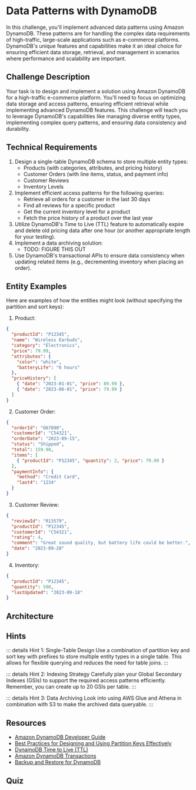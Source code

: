 <script setup>
import Quiz from "../../../components/Quiz.vue"
</script>

# Data Patterns with DynamoDB

In this challenge, you'll implement advanced data patterns using Amazon DynamoDB. These patterns are for handling the complex data requirements of high-traffic, large-scale applications such as e-commerce platforms. DynamoDB's unique features and capabilities make it an ideal choice for ensuring efficient data storage, retrieval, and management in scenarios where performance and scalability are important.

## Challenge Description

Your task is to design and implement a solution using Amazon DynamoDB for a high-traffic e-commerce platform. You'll need to focus on optimizing data storage and access patterns, ensuring efficient retrieval while implementing advanced DynamoDB features. This challenge will teach you to leverage DynamoDB's capabilities like managing diverse entity types, implementing complex query patterns, and ensuring data consistency and durability.

## Technical Requirements

1. Design a single-table DynamoDB schema to store multiple entity types:
    - Products (with categories, attributes, and pricing history)
    - Customer Orders (with line items, status, and payment info)
    - Customer Reviews
    - Inventory Levels
2. Implement efficient access patterns for the following queries:
    - Retrieve all orders for a customer in the last 30 days
    - Find all reviews for a specific product
    - Get the current inventory level for a product
    - Fetch the price history of a product over the last year
3. Utilize DynamoDB's Time to Live (TTL) feature to automatically expire and delete old pricing data after one hour (or another appropriate length for your testing).
4. Implement a data archiving solution:
    - TODO: FIGURE THIS OUT
5. Use DynamoDB's transactional APIs to ensure data consistency when updating related items (e.g., decrementing inventory when placing an order).

## Entity Examples

Here are examples of how the entities might look (without specifying the partition and sort keys):

1. Product:
```json
{
  "productId": "P12345",
  "name": "Wireless Earbuds",
  "category": "Electronics",
  "price": 79.99,
  "attributes": {
    "color": "white",
    "batteryLife": "6 hours"
  },
  "priceHistory": [
    { "date": "2023-01-01", "price": 89.99 },
    { "date": "2023-06-01", "price": 79.99 }
  ]
}
```

2. Customer Order:
```json
{
  "orderId": "O67890",
  "customerId": "C54321",
  "orderDate": "2023-09-15",
  "status": "Shipped",
  "total": 159.98,
  "items": [
    { "productId": "P12345", "quantity": 2, "price": 79.99 }
  ],
  "paymentInfo": {
    "method": "Credit Card",
    "last4": "1234"
  }
}
```

3. Customer Review:
```json
{
  "reviewId": "R13579",
  "productId": "P12345",
  "customerId": "C54321",
  "rating": 4,
  "comment": "Great sound quality, but battery life could be better.",
  "date": "2023-09-20"
}
```

4. Inventory:
```json
{
  "productId": "P12345",
  "quantity": 500,
  "lastUpdated": "2023-09-18"
}
```

## Architecture

<!---
![Architecture Diagram](./data-persistance-patterns-with-dynamodb.png)
-->

## Hints

::: details Hint 1: Single-Table Design
Use a combination of partition key and sort key with prefixes to store multiple entity types in a single table. This allows for flexible querying and reduces the need for table joins.
:::

::: details Hint 2: Indexing Strategy
Carefully plan your Global Secondary Indexes (GSIs) to support the required access patterns efficiently. Remember, you can create up to 20 GSIs per table.
:::

::: details Hint 3: Data Archiving
Look into using AWS Glue and Athena in combination with S3 to make the archived data queryable.
:::

## Resources

- [Amazon DynamoDB Developer Guide](https://docs.aws.amazon.com/amazondynamodb/latest/developerguide/Introduction.html)
- [Best Practices for Designing and Using Partition Keys Effectively](https://docs.aws.amazon.com/amazondynamodb/latest/developerguide/bp-partition-key-design.html)
- [DynamoDB Time to Live (TTL)](https://docs.aws.amazon.com/amazondynamodb/latest/developerguide/TTL.html)
- [Amazon DynamoDB Transactions](https://docs.aws.amazon.com/amazondynamodb/latest/developerguide/transactions.html)
- [Backup and Restore for DynamoDB](https://docs.aws.amazon.com/amazondynamodb/latest/developerguide/BackupRestore.html)

## Quiz

<Quiz 
  question="Which DynamoDB feature can be used to automatically delete old pricing data after a certain period?"
  :answers="['DynamoDB Streams', 'Time to Live (TTL)', 'Global Secondary Indexes', 'Transactional APIs']"
  :correctAnswer="1"
  :answerInfo="[
    'DynamoDB Streams are used for capturing data modifications in real-time, not for automatic deletion.',
    'Correct! Time to Live (TTL) allows you to define when items in a table expire and be automatically deleted from the database.',
    'Global Secondary Indexes are used for alternative query patterns, not for automatic data deletion.',
    'Transactional APIs ensure consistency across multiple operations, but do not handle automatic data deletion.'
    ]"
/>

<Quiz 
  question="What's the purpose of using a single-table design in DynamoDB for this e-commerce platform?"
  :answers="['To save money on DynamoDB costs', 'To simplify database management', 'To enable efficient querying of related data and reduce the need for joins', 'To increase the storage capacity of DynamoDB']"
  :correctAnswer="2"
  :answerInfo="[
    'While a single-table design can be cost-effective, this is not its primary purpose in this scenario.',
    'Single-table design can complicate database management due to its complexity.',
    'Correct! A single-table design allows for efficient querying of related data and reduces the need for joins, which are not natively supported in DynamoDB.',
    'The storage capacity of DynamoDB is not affected by using a single-table or multi-table design.'
    ]"
/>

<Quiz 
  question="Which AWS service would you use in combination with S3 to query archived order data?"
  :answers="['Amazon RDS', 'Amazon Redshift', 'Amazon Athena', 'Amazon ElastiCache']"
  :correctAnswer="2"
  :answerInfo="[
    'Amazon RDS is a relational database service, not suitable for querying data in S3.',
    'While Amazon Redshift can query S3 data, it\'s primarily used for data warehousing and may be overkill for this scenario.',
    'Correct! Amazon Athena is designed to query data directly from S3 using standard SQL, making it ideal for querying archived data.',
    'Amazon ElastiCache is an in-memory caching service, not used for querying data in S3.'
    ]"
/>

<Quiz 
  question="What DynamoDB feature ensures consistency when updating both order and inventory data simultaneously?"
  :answers="['DynamoDB Streams', 'Global Secondary Indexes', 'Transactional APIs', 'DynamoDB Accelerator (DAX)']"
  :correctAnswer="2"
  :answerInfo="[
    'DynamoDB Streams capture data modifications but don\'t ensure transactional consistency.',
    'Global Secondary Indexes are for query optimization, not for ensuring data consistency.',
    'Correct! Transactional APIs in DynamoDB ensure that multiple actions either all succeed or all fail, maintaining data consistency.',
    'DAX is a caching layer for DynamoDB, not used for ensuring data consistency in transactions.'
    ]"
/>

<Quiz 
  question="Which strategy is used in this challenge to handle long-term storage of old order data?"
  :answers="['Increasing DynamoDB storage capacity', 'Using DynamoDB Streams to copy data', 'Archiving data to S3', 'Creating a separate DynamoDB table for old orders']"
  :correctAnswer="2"
  :answerInfo="[
    'Increasing DynamoDB storage capacity doesn\'t address the need for cost-effective long-term storage.',
    'DynamoDB Streams are not used for long-term data storage.',
    'Correct! The challenge specifies archiving completed orders older than 1 year to S3, which is ideal for cost-effective long-term storage.',
    'Creating a separate table for old orders doesn\'t leverage the benefits of S3 for long-term storage.'
    ]"
/>

